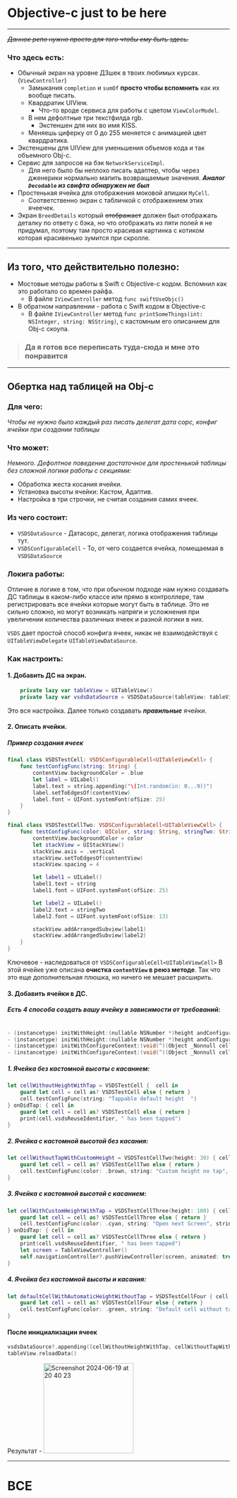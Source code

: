 # Objective-c just to be here
___

~~_Данное репо нужно просто для того чтобы ему быть здесь._~~

### Что здесь есть:
- Обычный экран на уровне ДЗшек в твоих любимых курсах. (`ViewController`)
  - Замыкания `completion` и `sumOf` **просто чтобы вспомнить** как их вообще писать.
  - Квардратик UIView.
    - Что-то вроде сервиса для работы с цветом `ViewColorModel`.
  - В нем дефолтные три текстфилда rgb.
    - Экстеншен для них во имя KISS.
  - Меняешь циферку от 0 до 255 меняется с анимацией цвет квардратика.
- Экстеншены для UIView для уменьшения объемов кода и так объемного Obj-c.
- Сервис для запросов на бэк `NetworkServiceImpl`.
  - Для него было бы неплохо писать адаптер, чтобы через дженерики нормально мапить возвращаемые значения. **_Аналог `Decodable` из свифта обнаружен не был_**
- Простенькая ячейка для отображения моковой апишки `MyCell`.
  - Соответственно экран с табличкой с отображением этих ячеечек.
- Экран `BreedDetails` который ~~отображает~~ должен был отображать деталку по ответу с бэка, но что отображать из пяти полей я не придумал, поэтому там просто красивая картинка с котиком которая красивенько зумится при скролле.
___

## Из того, что действительно полезно:

- Мостовые методы работы в Swift с Objective-c кодом. Вспомнил как это работало со времен райфа.
  - В файле `IViewController` метод `func swiftUseObjc()`
- В обратном направлении - работа с Swift кодом в Objective-c
  - В файле `IViewController` метод `func printSomeThings(int: NSInteger, string: NSString)`, с кастомным его описанием для Obj-c скоупа.

> ### Да я готов все переписать туда-сюда и мне это понравится
___
## Обертка над таблицей на Obj-c
### Для чего:

_Чтобы не нужно было каждый раз писать делегат дата сорс, конфиг ячейки при создании таблицы_

### Что может:
_Немного. Дефолтное поведение достаточное для простенькой таблицы без сложной логики работы с секциями:_

- Обработка жеста косания ячейки.
- Установка высоты ячейки: Кастом, Адаптив.
- Настройка в три строчки, не считая создания самих ячеек.

### Из чего состоит:

- `VSDSDataSource` - Датасорс, делегат, логика отображения таблицы тут.
- `VSDSConfigurableCell` - То, от чего создается ячейка, помещаемая в `VSDSDataSource`

### Локига работы:

Отличие в логике в том, что при обычном подходе нам нужно создавать ДС таблицы в каком-либо классе или прямо в контроллере, там регистрировать все ячейки которые могут быть в таблице. Это не сильно сложно, но могут возникать напряги и усложнения при увеличении количества различных ячеек и разной логики в них. 

`VSDS` дает простой способ конфига ячеек, никак не взаимодействуя с `UITableViewDelegate` `UITableViewDataSource`.

### Как настроить:
#### 1. Добавить ДС на экран.
``` Swift
    private lazy var tableView = UITableView()
    private lazy var vsdsDataSource = VSDSDataSource(tableView: tableView)
```
Это вся настройка. Далее только создавать _**правильные**_ ячейки.

#### 2. Описать ячейки.
##### Пример создания ячеек
``` Swift
final class VSDSTestCell: VSDSConfigurableCell<UITableViewCell> {
    func testConfigFunc(string: String) {
        contentView.backgroundColor = .blue
        let label = UILabel()
        label.text = string.appending("\(Int.random(in: 0...9))")
        label.setToEdgesOf(contentView)
        label.font = UIFont.systemFont(ofSize: 25)
    }
}

final class VSDSTestCellTwo: VSDSConfigurableCell<UITableViewCell> {
    func testConfigFunc(color: UIColor, string: String, stringTwo: String) {
        contentView.backgroundColor = color
        let stackView = UIStackView()
        stackView.axis = .vertical
        stackView.setToEdgesOf(contentView)
        stackView.spacing = 4

        let label1 = UILabel()
        label1.text = string
        label1.font = UIFont.systemFont(ofSize: 25)

        let label2 = UILabel()
        label2.text = stringTwo
        label2.font = UIFont.systemFont(ofSize: 13)

        stackView.addArrangedSubview(label1)
        stackView.addArrangedSubview(label2)
    }
}
```
Ключевое - наследоваться от `VSDSConfigurableCell<UITableViewCell>`
В этой ячейке уже описана **очистка `contentView` в реюз методе**. Так что это еще дополнительная плюшка, но ничего не мешает расширить.

#### 3. Добавить ячейки в ДС.

##### Есть 4 способа создать вашу ячейку в зависимости от требований:

``` Objective-C

- (instancetype) initWithHeight:(nullable NSNumber *)height andConfigureContext:(void(^)(Object _Nonnull cell))configureContext onDidTap:(void(^)(Object _Nonnull cell))onDidTap;
- (instancetype) initWithHeight:(nullable NSNumber *)height andConfigureContext:(void(^)(Object _Nonnull cell))configureContext;
- (instancetype) initWithConfigureContext:(void(^)(Object _Nonnull cell))configureContext onDidTap:(void(^)(Object _Nonnull cell))onDidTap;
- (instancetype) initWithConfigureContext:(void(^)(Object _Nonnull cell))configureContext;
```

##### 1. Ячейка без кастомной высоты с касанием:
``` Swift
let cellWithoutHeightWithTap = VSDSTestCell {  cell in
    guard let cell = cell as? VSDSTestCell else { return }
    cell.testConfigFunc(string: "Tappable default height  ")
} onDidTap: { cell in
    guard let cell = cell as? VSDSTestCell else { return }
    print(cell.vsdsReuseIdentifier, " has been tapped")
}
```
##### 2. Ячейка с кастомной высотой без касания:
``` Swift
let cellWithoutTapWithCustomHeight = VSDSTestCellTwo(height: 30) { cell in
    guard let cell = cell as? VSDSTestCellTwo else { return }
    cell.testConfigFunc(color: .brown, string: "Custom height no tap", stringTwo: "TAP? NO")
}
```
##### 3. Ячейка с кастомной высотой с касанием:
``` Swift
let cellWithCustomHeightWithTap = VSDSTestCellThree(height: 100) { cell in
    guard let cell = cell as? VSDSTestCellThree else { return }
    cell.testConfigFunc(color: .cyan, string: "Open next Screen", stringTwo: "PLEASE")
} onDidTap: { cell in
    guard let cell = cell as? VSDSTestCellThree else { return }
    print(cell.vsdsReuseIdentifier, " has been tapped")
    let screen = TableViewController()
    self.navigationController?.pushViewController(screen, animated: true)
}
```
##### 4. Ячейка без кастомной высоты и касания:
``` Swift
let defaultCellWithAutomaticHeightWithoutTap = VSDSTestCellFour { cell in
    guard let cell = cell as? VSDSTestCellFour else { return }
    cell.testConfigFunc(color: .green, string: "Default cell without tap", stringTwo: "DEFAULT??")
}
```
#### После инициализации ячеек

``` Swift
vsdsDataSource?.appending([cellWithoutHeightWithTap, cellWithoutTapWithCustomHeight, cellWithCustomHeightWithTap, defaultCellWithAutomaticHeightWithoutTap])
tableView.reloadData()
```

Результат -
<img width="204" alt="Screenshot 2024-06-19 at 20 40 23" src="https://github.com/VeretennikovSV/Obj-c/assets/101358567/eedffc4f-d0a6-427b-bf29-a6095a133253">
___
# ВСЕ
